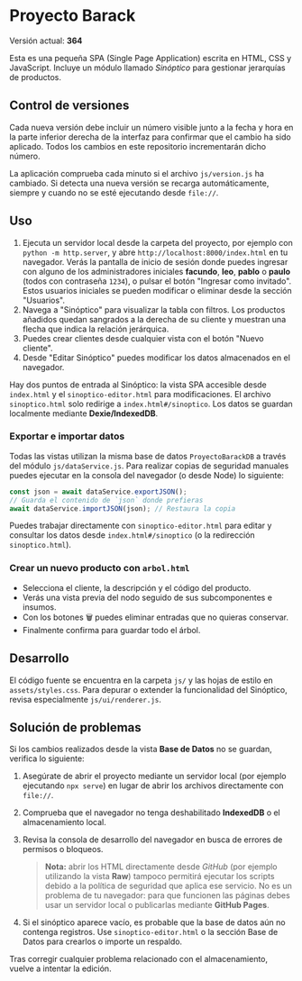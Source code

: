 # Proyecto Barack

Versión actual: **364**

Esta es una pequeña SPA (Single Page Application) escrita en HTML, CSS y JavaScript.
Incluye un módulo llamado *Sinóptico* para gestionar jerarquías de productos.

## Control de versiones

Cada nueva versión debe incluir un número visible junto a la fecha y hora en la parte inferior derecha de la interfaz para confirmar que el cambio ha sido aplicado.
Todos los cambios en este repositorio incrementarán dicho número.

La aplicación comprueba cada minuto si el archivo `js/version.js` ha
cambiado. Si detecta una nueva versión se recarga automáticamente,
siempre y cuando no se esté ejecutando desde `file://`.

## Uso

1. Ejecuta un servidor local desde la carpeta del proyecto, por ejemplo
  con `python -m http.server`, y abre `http://localhost:8000/index.html` en
  tu navegador. Verás la pantalla de inicio de sesión donde puedes ingresar
  con alguno de los administradores iniciales **facundo**, **leo**, **pablo** o
  **paulo** (todos con contraseña `1234`), o pulsar el botón "Ingresar como
  invitado". Estos usuarios iniciales se pueden modificar o eliminar desde la
  sección "Usuarios".
2. Navega a "Sinóptico" para visualizar la tabla con filtros.
   Los productos añadidos quedan sangrados a la derecha de su cliente y
   muestran una flecha que indica la relación jerárquica.
3. Puedes crear clientes desde cualquier vista con el botón "Nuevo cliente".
4. Desde "Editar Sinóptico" puedes modificar los datos almacenados en el
   navegador.

Hay dos puntos de entrada al Sinóptico: la vista SPA accesible desde `index.html` y el `sinoptico-editor.html` para modificaciones. El archivo `sinoptico.html` solo redirige a `index.html#/sinoptico`.
Los datos se guardan localmente mediante **Dexie/IndexedDB**.

### Exportar e importar datos

Todas las vistas utilizan la misma base de datos `ProyectoBarackDB` a través del
módulo `js/dataService.js`. Para realizar copias de seguridad manuales puedes
ejecutar en la consola del navegador (o desde Node) lo siguiente:

```js
const json = await dataService.exportJSON();
// Guarda el contenido de `json` donde prefieras
await dataService.importJSON(json); // Restaura la copia
```


Puedes trabajar directamente con `sinoptico-editor.html` para editar y consultar los datos desde `index.html#/sinoptico` (o la redirección `sinoptico.html`).

### Crear un nuevo producto con `arbol.html`

- Selecciona el cliente, la descripción y el código del producto.
- Verás una vista previa del nodo seguido de sus subcomponentes e insumos.
- Con los botones 🗑 puedes eliminar entradas que no quieras conservar.
- Finalmente confirma para guardar todo el árbol.

## Desarrollo

El código fuente se encuentra en la carpeta `js/` y las hojas de estilo en
`assets/styles.css`. Para depurar o extender la funcionalidad del Sinóptico,
revisa especialmente `js/ui/renderer.js`.

## Solución de problemas

Si los cambios realizados desde la vista **Base de Datos** no se guardan,
verifica lo siguiente:

1. Asegúrate de abrir el proyecto mediante un servidor local (por ejemplo
   ejecutando `npx serve`) en lugar de abrir los archivos directamente con
   `file://`.
2. Comprueba que el navegador no tenga deshabilitado **IndexedDB** o el
   almacenamiento local.
3. Revisa la consola de desarrollo del navegador en busca de errores de
   permisos o bloqueos.

   > **Nota:** abrir los HTML directamente desde _GitHub_ (por ejemplo
   utilizando la vista **Raw**) tampoco permitirá ejecutar los scripts debido a
   la política de seguridad que aplica ese servicio. No es un problema de tu
   navegador: para que funcionen las páginas debes usar un servidor local o
   publicarlas mediante **GitHub Pages**.

4. Si el sinóptico aparece vacío, es probable que la base de datos aún no
   contenga registros. Use `sinoptico-editor.html` o la sección Base de Datos
   para crearlos o importe un respaldo.

Tras corregir cualquier problema relacionado con el almacenamiento, vuelve a
intentar la edición.

